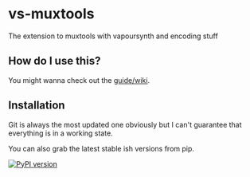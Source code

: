# vs-muxtools

The extension to muxtools with vapoursynth and encoding stuff

## How do I use this?

You might wanna check out the [guide/wiki](https://muxtools.vodes.pw/).

## Installation

Git is always the most updated one obviously but I can't guarantee that everything is in a working state.

You can also grab the latest stable ish versions from pip.

[![PyPI version](https://badge.fury.io/py/vsmuxtools.svg)](https://badge.fury.io/py/vsmuxtools)
